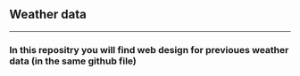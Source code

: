  ##   Weather data

  ***

### In this repositry you will find web design for previoues weather data (in the same github file) 






